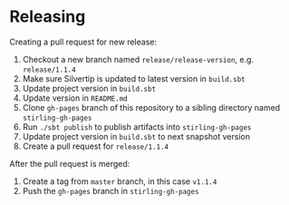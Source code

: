 Releasing
=========

Creating a pull request for new release:

1. Checkout a new branch named `release/release-version`, e.g. `release/1.1.4`
2. Make sure Silvertip is updated to latest version in `build.sbt`
3. Update project version in `build.sbt`
4. Update version in `README.md`
5. Clone `gh-pages` branch of this repository to a sibling directory named `stirling-gh-pages`
6. Run `./sbt publish` to publish artifacts into `stirling-gh-pages`
7. Update project version in `build.sbt` to next snapshot version
8. Create a pull request for `release/1.1.4`

After the pull request is merged:

1. Create a tag from `master` branch, in this case `v1.1.4`
2. Push the `gh-pages` branch in `stirling-gh-pages`
